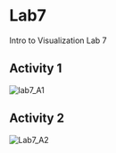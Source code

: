 # Lab7
Intro to Visualization Lab 7

## Activity 1
![lab7_A1](https://user-images.githubusercontent.com/77812883/157968253-afebd096-1856-4444-95d9-28588e8c034c.PNG)


## Activity 2
![Lab7_A2](https://user-images.githubusercontent.com/77812883/157968267-df1e2449-1fe4-4596-a26b-561c778886f8.PNG)
